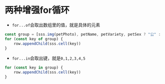 # 两种增强for循环

* `for...of`会取出数组里的值，就是具体的元素

```js
const group = [sss.img(petPhoto), petName, petVariety, petSex ? "公" : "母", sss.age(petAge), petStatus, petInfo, clientName];
for (const key of group) {
    row.appendChild(sss.cell(key))
}
```

* `for...in`会取出键，就是`0,1,2,3,4,5`

```js
for (const key in group) {
    row.appendChild(sss.cell(key))
}
```